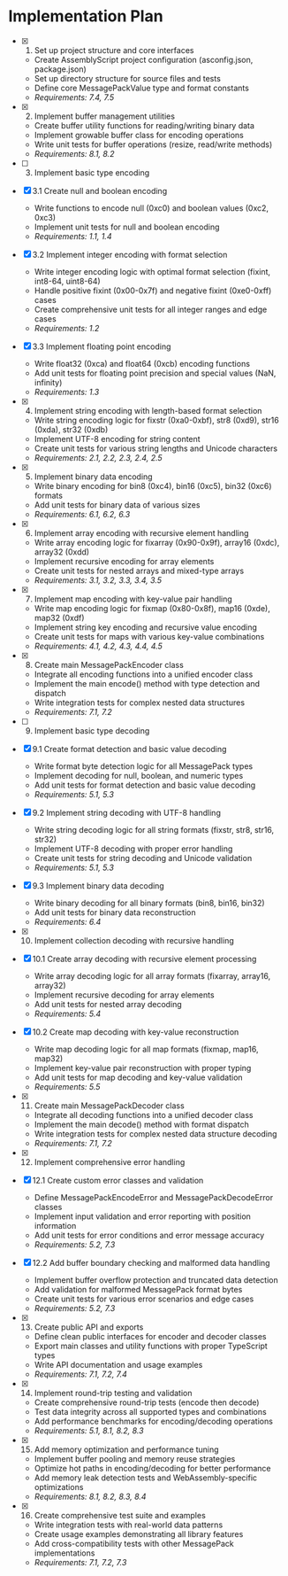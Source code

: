 # Implementation Plan

- [x] 1. Set up project structure and core interfaces
  - Create AssemblyScript project configuration (asconfig.json, package.json)
  - Set up directory structure for source files and tests
  - Define core MessagePackValue type and format constants
  - _Requirements: 7.4, 7.5_

- [x] 2. Implement buffer management utilities
  - Create buffer utility functions for reading/writing binary data
  - Implement growable buffer class for encoding operations
  - Write unit tests for buffer operations (resize, read/write methods)
  - _Requirements: 8.1, 8.2_

- [ ] 3. Implement basic type encoding
- [x] 3.1 Create null and boolean encoding
  - Write functions to encode null (0xc0) and boolean values (0xc2, 0xc3)
  - Implement unit tests for null and boolean encoding
  - _Requirements: 1.1, 1.4_

- [x] 3.2 Implement integer encoding with format selection
  - Write integer encoding logic with optimal format selection (fixint, int8-64, uint8-64)
  - Handle positive fixint (0x00-0x7f) and negative fixint (0xe0-0xff) cases
  - Create comprehensive unit tests for all integer ranges and edge cases
  - _Requirements: 1.2_

- [x] 3.3 Implement floating point encoding
  - Write float32 (0xca) and float64 (0xcb) encoding functions
  - Add unit tests for floating point precision and special values (NaN, infinity)
  - _Requirements: 1.3_

- [x] 4. Implement string encoding with length-based format selection
  - Write string encoding logic for fixstr (0xa0-0xbf), str8 (0xd9), str16 (0xda), str32 (0xdb)
  - Implement UTF-8 encoding for string content
  - Create unit tests for various string lengths and Unicode characters
  - _Requirements: 2.1, 2.2, 2.3, 2.4, 2.5_

- [x] 5. Implement binary data encoding
  - Write binary encoding for bin8 (0xc4), bin16 (0xc5), bin32 (0xc6) formats
  - Add unit tests for binary data of various sizes
  - _Requirements: 6.1, 6.2, 6.3_

- [x] 6. Implement array encoding with recursive element handling
  - Write array encoding logic for fixarray (0x90-0x9f), array16 (0xdc), array32 (0xdd)
  - Implement recursive encoding for array elements
  - Create unit tests for nested arrays and mixed-type arrays
  - _Requirements: 3.1, 3.2, 3.3, 3.4, 3.5_

- [x] 7. Implement map encoding with key-value pair handling
  - Write map encoding logic for fixmap (0x80-0x8f), map16 (0xde), map32 (0xdf)
  - Implement string key encoding and recursive value encoding
  - Create unit tests for maps with various key-value combinations
  - _Requirements: 4.1, 4.2, 4.3, 4.4, 4.5_

- [x] 8. Create main MessagePackEncoder class
  - Integrate all encoding functions into a unified encoder class
  - Implement the main encode() method with type detection and dispatch
  - Write integration tests for complex nested data structures
  - _Requirements: 7.1, 7.2_

- [ ] 9. Implement basic type decoding
- [x] 9.1 Create format detection and basic value decoding
  - Write format byte detection logic for all MessagePack types
  - Implement decoding for null, boolean, and numeric types
  - Add unit tests for format detection and basic value decoding
  - _Requirements: 5.1, 5.3_

- [x] 9.2 Implement string decoding with UTF-8 handling
  - Write string decoding logic for all string formats (fixstr, str8, str16, str32)
  - Implement UTF-8 decoding with proper error handling
  - Create unit tests for string decoding and Unicode validation
  - _Requirements: 5.1, 5.3_

- [x] 9.3 Implement binary data decoding
  - Write binary decoding for all binary formats (bin8, bin16, bin32)
  - Add unit tests for binary data reconstruction
  - _Requirements: 6.4_

- [x] 10. Implement collection decoding with recursive handling
- [x] 10.1 Create array decoding with recursive element processing
  - Write array decoding logic for all array formats (fixarray, array16, array32)
  - Implement recursive decoding for array elements
  - Add unit tests for nested array decoding
  - _Requirements: 5.4_

- [x] 10.2 Create map decoding with key-value reconstruction
  - Write map decoding logic for all map formats (fixmap, map16, map32)
  - Implement key-value pair reconstruction with proper typing
  - Add unit tests for map decoding and key-value validation
  - _Requirements: 5.5_

- [x] 11. Create main MessagePackDecoder class
  - Integrate all decoding functions into a unified decoder class
  - Implement the main decode() method with format dispatch
  - Write integration tests for complex nested data structure decoding
  - _Requirements: 7.1, 7.2_

- [x] 12. Implement comprehensive error handling
- [x] 12.1 Create custom error classes and validation
  - Define MessagePackEncodeError and MessagePackDecodeError classes
  - Implement input validation and error reporting with position information
  - Add unit tests for error conditions and error message accuracy
  - _Requirements: 5.2, 7.3_

- [x] 12.2 Add buffer boundary checking and malformed data handling
  - Implement buffer overflow protection and truncated data detection
  - Add validation for malformed MessagePack format bytes
  - Create unit tests for various error scenarios and edge cases
  - _Requirements: 5.2, 7.3_

- [x] 13. Create public API and exports
  - Define clean public interfaces for encoder and decoder classes
  - Export main classes and utility functions with proper TypeScript types
  - Write API documentation and usage examples
  - _Requirements: 7.1, 7.2, 7.4_

- [x] 14. Implement round-trip testing and validation
  - Create comprehensive round-trip tests (encode then decode)
  - Test data integrity across all supported types and combinations
  - Add performance benchmarks for encoding/decoding operations
  - _Requirements: 5.1, 8.1, 8.2, 8.3_

- [x] 15. Add memory optimization and performance tuning
  - Implement buffer pooling and memory reuse strategies
  - Optimize hot paths in encoding/decoding for better performance
  - Add memory leak detection tests and WebAssembly-specific optimizations
  - _Requirements: 8.1, 8.2, 8.3, 8.4_

- [x] 16. Create comprehensive test suite and examples
  - Write integration tests with real-world data patterns
  - Create usage examples demonstrating all library features
  - Add cross-compatibility tests with other MessagePack implementations
  - _Requirements: 7.1, 7.2, 7.3_